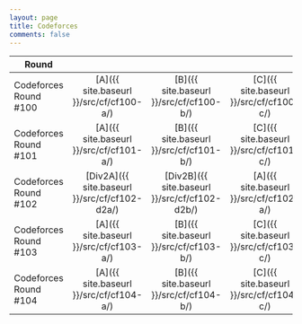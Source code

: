 ```yaml
---
layout: page
title: Codeforces
comments: false
---
```


|Round                   |     |     |     |     |     |     |     |
|------------------------|:---:|:---:|:---:|:---:|:---:|:---:|:---:|
|Codeforces Round #100   |[A]({{ site.baseurl }}/src/cf/cf100-a/)|[B]({{ site.baseurl }}/src/cf/cf100-b/)|[C]({{ site.baseurl }}/src/cf/cf100-c/)|[D]({{ site.baseurl }}/src/cf/cf100-d/)|[E]({{ site.baseurl }}/src/cf/cf100-e/)|[F]({{ site.baseurl }}/src/cf/cf100-f/)|
|Codeforces Round #101   |[A]({{ site.baseurl }}/src/cf/cf101-a/)|[B]({{ site.baseurl }}/src/cf/cf101-b/)|[C]({{ site.baseurl }}/src/cf/cf101-c/)|[D]({{ site.baseurl }}/src/cf/cf101-d/)|[E]({{ site.baseurl }}/src/cf/cf101-e/)|
|Codeforces Round #102   |[Div2A]({{ site.baseurl }}/src/cf/cf102-d2a/)|[Div2B]({{ site.baseurl }}/src/cf/cf102-d2b/)|[A]({{ site.baseurl }}/src/cf/cf102-a/)|[B]({{ site.baseurl }}/src/cf/cf102-b/)|[C]({{ site.baseurl }}/src/cf/cf102-c/)|[D]({{ site.baseurl }}/src/cf/cf102-d/)| |
|Codeforces Round #103   |[A]({{ site.baseurl }}/src/cf/cf103-a/)|[B]({{ site.baseurl }}/src/cf/cf103-b/)|[C]({{ site.baseurl }}/src/cf/cf103-c/)|[D]({{ site.baseurl }}/src/cf/cf103-d/)|[E]({{ site.baseurl }}/src/cf/cf103-e/)|
|Codeforces Round #104   |[A]({{ site.baseurl }}/src/cf/cf104-a/)|[B]({{ site.baseurl }}/src/cf/cf104-b/)|[C]({{ site.baseurl }}/src/cf/cf104-c/)|[D]({{ site.baseurl }}/src/cf/cf104-d/)|[E]({{ site.baseurl }}/src/cf/cf104-e/)|
